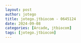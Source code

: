 ```yaml
---
layout: post
author: jotego
title: jotego.jtbiocom - 0645124
date: 2024-09-08
categories: [Arcade, jtbiocom]
tags: [jotego.jtbiocom]
---
```


